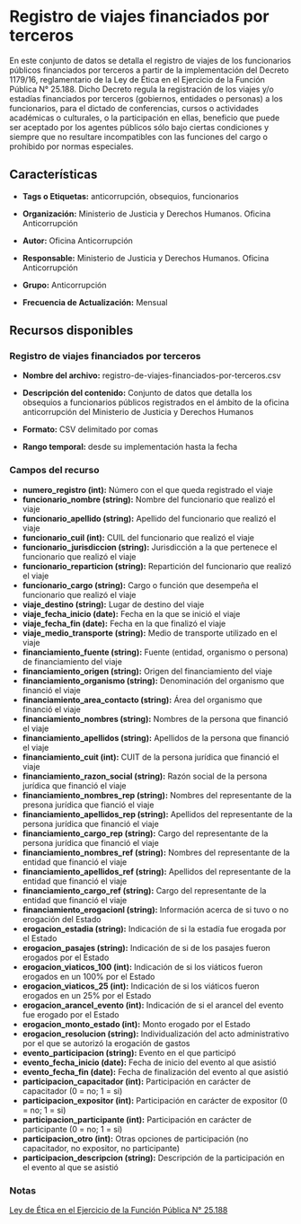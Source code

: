Registro de viajes financiados por terceros
=============================================

En este conjunto de datos se detalla el registro de viajes de los funcionarios públicos financiados por terceros a partir de la implementación del Decreto 1179/16, reglamentario de la Ley de Ética en el Ejercicio de la Función Pública N° 25.188. 
Dicho Decreto regula la registración de los viajes y/o estadías financiados por terceros (gobiernos, entidades o personas) a los funcionarios, para el dictado de conferencias, cursos o actividades académicas o culturales, o la participación en ellas,  beneficio que puede ser aceptado por los agentes públicos sólo bajo ciertas condiciones y siempre que no resultare incompatibles con las funciones del cargo o prohibido por normas especiales.

Características
---------------

-   **Tags o Etiquetas:** anticorrupción, obsequios, funcionarios

-   **Organización:** Ministerio de Justicia y Derechos Humanos. Oficina Anticorrupción

-   **Autor:** Oficina Anticorrupción

-   **Responsable:** Ministerio de Justicia y Derechos Humanos. Oficina Anticorrupción

-   **Grupo:** Anticorrupción

-   **Frecuencia de Actualización:** Mensual

Recursos disponibles
--------------------

### Registro de viajes financiados por terceros

-   **Nombre del archivo:** registro-de-viajes-financiados-por-terceros.csv

-   **Descripción del contenido:** Conjunto de datos que detalla los obsequios a funcionarios públicos registrados en el ámbito de la oficina anticorrupción del Ministerio de Justicia y Derechos Humanos

-   **Formato:** CSV delimitado por comas

-   **Rango temporal:** desde su implementación hasta la fecha

### Campos del recurso

-   **numero_registro (int):** Número con el que queda registrado el viaje
-   **funcionario_nombre (string):** Nombre del funcionario que realizó el viaje
-   **funcionario_apellido (string):** Apellido del funcionario que realizó el viaje
-   **funcionario_cuil (int):** CUIL del funcionario que realizó el viaje
-   **funcionario_jurisdiccion (string):** Jurisdicción a la que pertenece el funcionario que realizó el viaje
-   **funcionario_reparticion (string):** Repartición del funcionario que realizó el viaje
-   **funcionario_cargo (string):** Cargo o función que desempeña el funcionario que realizó el viaje
-   **viaje_destino (string):** Lugar de destino del viaje
-   **viaje_fecha_inicio (date):** Fecha en la que se inició el viaje
-   **viaje_fecha_fin (date):** Fecha en la que finalizó el viaje
-   **viaje_medio_transporte (string):** Medio de transporte utilizado en el viaje
-   **financiamiento_fuente (string):** Fuente (entidad, organismo o persona) de financiamiento del viaje
-   **financiamiento_origen (string):** Origen del financiamiento del viaje
-   **financiamiento_organismo (string):** Denominación del organismo que financió el viaje
-   **financiamiento_area_contacto (string):** Área del organismo que financió el viaje
-   **financiamiento_nombres (string):** Nombres de la persona que financió el viaje
-   **financiamiento_apellidos (string):** Apellidos de la persona que financió el viaje
-   **financiamiento_cuit (int):** CUIT de la persona jurídica que financió el viaje
-   **financiamiento_razon_social (string):** Razón social de la persona jurídica que financió el viaje
-   **financiamiento_nombres_rep (string):** Nombres del representante de la presona jurídica que fianció el viaje
-   **financiamiento_apellidos_rep (string):** Apellidos del representante de la persona jurídica que financió el viaje
-   **financiamiento_cargo_rep (string):** Cargo del representante de la persona jurídica que financió el viaje
-   **financiamiento_nombres_ref (string):** Nombres del representante de la entidad que financió el viaje
-   **financiamiento_apellidos_ref (string):** Apellidos del representante de la entidad que financió el viaje
-   **financiamiento_cargo_ref (string):** Cargo del representante de la entidad que financió el viaje
-   **financiamiento_erogacionl (string):** Información acerca de si tuvo o no erogación del Estado
-   **erogacion_estadia (string):** Indicación de si la estadía fue erogada por el Estado
-   **erogacion_pasajes (string):** Indicación de si de los pasajes fueron erogados por el Estado
-   **erogacion_viaticos_100 (int):** Indicación de si los viáticos fueron erogados en un 100% por el Estado
-   **erogacion_viaticos_25 (int):** Indicación de si los viáticos fueron erogados en un 25% por el Estado
-   **erogacion_arancel_evento (int):** Indicación de si el arancel del evento fue erogado por el Estado
-   **erogacion_monto_estado (int):** Monto erogado por el Estado
-   **erogacion_resolucion (string):** Individualización del acto administrativo por el que se autorizó la erogación de gastos
-   **evento_participacion (string):** Evento en el que participó
-   **evento_fecha_inicio (date):** Fecha de inicio del evento al que asistió
-   **evento_fecha_fin (date):** Fecha de finalización del evento al que asistió
-   **participacion_capacitador (int):** Participación en carácter de capacitador (0 = no; 1 = si)
-   **participacion_expositor (int):** Participación en carácter de expositor (0 = no; 1 = si)
-   **participacion_participante (int):** Participación en carácter de participante (0 = no; 1 = si)
-   **participacion_otro (int):** Otras opciones de participación (no capacitador, no expositor, no participante)
-   **participacion_descripcion (string):** Descripción de la participación en el evento al que se asistió 


### Notas

[Ley de Ética en el Ejercicio de la Función Pública N° 25.188](http://www.saij.gob.ar/1179-nacional-reglamentacion-articulo-18-regimen-obsequios-funcionarios-publicos-ley-etica-ejercicio-funcion-publica-25188-dn20160001179-2016-11-18/123456789-0abc-971-1000-6102soterced?q=%28numero-norma%3A1179%20%29%20AND%20titulo%3A%20R%E9gimen%20AND%20titulo%3A%20Obsequios%20AND%20titulo%3A%20Funcionarios%20AND%20titulo%3A%20P%FAblicos&o=0&f=Total%7CTipo%20de%20Documento/Legislaci%F3n/Decreto%7CFecha%7COrganismo%7CPublicaci%F3n%7CTema%7CEstado%20de%20Vigencia%7CAutor%7CJurisdicci%F3n/Nacional&t=2#CT001)
